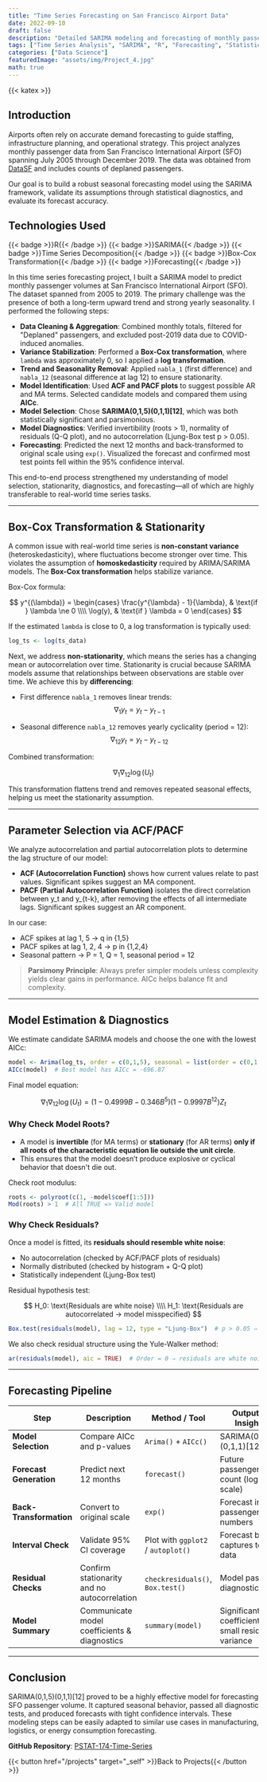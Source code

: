 ```yaml
---
title: "Time Series Forecasting on San Francisco Airport Data"
date: 2022-09-10
draft: false
description: "Detailed SARIMA modeling and forecasting of monthly passenger traffic at San Francisco International Airport (2005–2019), including stationarity analysis, transformation, model selection, diagnostics, and forecast evaluation."
tags: ["Time Series Analysis", "SARIMA", "R", "Forecasting", "Statistical Modeling", "Airport Analytics"]
categories: ["Data Science"]
featuredImage: "assets/img/Project_4.jpg"
math: true
---
```


{{< katex >}}




## Introduction
Airports often rely on accurate demand forecasting to guide staffing, infrastructure planning, and operational strategy. This project analyzes monthly passenger data from San Francisco International Airport (SFO) spanning July 2005 through December 2019. The data was obtained from [DataSF](https://data.sfgov.org/Transportation/Air-Traffic-Passenger-Statistics/rkru-6vcg) and includes counts of deplaned passengers.

Our goal is to build a robust seasonal forecasting model using the SARIMA framework, validate its assumptions through statistical diagnostics, and evaluate its forecast accuracy.

## Technologies Used
{{< badge >}}R{{< /badge >}}
{{< badge >}}SARIMA{{< /badge >}}
{{< badge >}}Time Series Decomposition{{< /badge >}}
{{< badge >}}Box-Cox Transformation{{< /badge >}}
{{< badge >}}Forecasting{{< /badge >}}

In this time series forecasting project, I built a SARIMA model to predict monthly passenger volumes at San Francisco International Airport (SFO). The dataset spanned from 2005 to 2019. The primary challenge was the presence of both a long-term upward trend and strong yearly seasonality. I performed the following steps:

- **Data Cleaning & Aggregation**: Combined monthly totals, filtered for "Deplaned" passengers, and excluded post-2019 data due to COVID-induced anomalies.
- **Variance Stabilization**: Performed a **Box-Cox transformation**, where `lambda` was approximately 0, so I applied a **log transformation**.
- **Trend and Seasonality Removal**: Applied `nabla_1` (first difference) and `nabla_12` (seasonal difference at lag 12) to ensure stationarity.
- **Model Identification**: Used **ACF and PACF plots** to suggest possible AR and MA terms. Selected candidate models and compared them using **AICc**.
- **Model Selection**: Chose **SARIMA(0,1,5)(0,1,1)[12]**, which was both statistically significant and parsimonious.
- **Model Diagnostics**: Verified invertibility (roots > 1), normality of residuals (Q-Q plot), and no autocorrelation (Ljung-Box test p > 0.05).
- **Forecasting**: Predicted the next 12 months and back-transformed to original scale using `exp()`. Visualized the forecast and confirmed most test points fell within the 95% confidence interval.

This end-to-end process strengthened my understanding of model selection, stationarity, diagnostics, and forecasting—all of which are highly transferable to real-world time series tasks.

---

## Box-Cox Transformation & Stationarity

A common issue with real-world time series is **non-constant variance** (heteroskedasticity), where fluctuations become stronger over time. This violates the assumption of **homoskedasticity** required by ARIMA/SARIMA models. The **Box-Cox transformation** helps stabilize variance.

Box-Cox formula:

$$
y^{(\lambda)} = 
  \begin{cases}
    \frac{y^{\lambda} - 1}{\lambda}, & \text{if } \lambda \ne 0 \\\\
    \log(y), & \text{if } \lambda = 0
  \end{cases}
$$

If the estimated `lambda` is close to 0, a log transformation is typically used:

```r
log_ts <- log(ts_data)
```

Next, we address **non-stationarity**, which means the series has a changing mean or autocorrelation over time. Stationarity is crucial because SARIMA models assume that relationships between observations are stable over time. We achieve this by **differencing**:

- First difference `nabla_1` removes linear trends:
  $$
  \nabla_1 y_t = y_t - y_{t-1}
  $$

- Seasonal difference `nabla_12` removes yearly cyclicality (period = 12):
  $$
  \nabla_{12} y_t = y_t - y_{t-12}
  $$

Combined transformation:

$$
\nabla_1 \nabla_{12} \log(U_t)
$$

This transformation flattens trend and removes repeated seasonal effects, helping us meet the stationarity assumption.

---

## Parameter Selection via ACF/PACF
We analyze autocorrelation and partial autocorrelation plots to determine the lag structure of our model:

- **ACF (Autocorrelation Function)** shows how current values relate to past values. Significant spikes suggest an MA component.
- **PACF (Partial Autocorrelation Function)** isolates the direct correlation between y_t and y_{t-k}, after removing the effects of all intermediate lags. Significant spikes suggest an AR component.

In our case:
- ACF spikes at lag 1, 5 → q in {1,5}
- PACF spikes at lag 1, 2, 4 → p in {1,2,4}
- Seasonal pattern → P = 1, Q = 1, seasonal period = 12

> **Parsimony Principle**: Always prefer simpler models unless complexity yields clear gains in performance. AICc helps balance fit and complexity.

---

## Model Estimation & Diagnostics
We estimate candidate SARIMA models and choose the one with the lowest AICc:

```r
model <- Arima(log_ts, order = c(0,1,5), seasonal = list(order = c(0,1,1), period = 12))
AICc(model)  # Best model has AICc = -696.87
```

Final model equation:

$$
\nabla_{1} \nabla_{12} \log(U_t) = (1 - 0.4999 B - 0.346 B^5)(1 - 0.9997 B^{12}) Z_t
$$

### Why Check Model Roots?
- A model is **invertible** (for MA terms) or **stationary** (for AR terms) **only if all roots of the characteristic equation lie outside the unit circle**.
- This ensures that the model doesn’t produce explosive or cyclical behavior that doesn't die out.

Check root modulus:

```r
roots <- polyroot(c(1, -model$coef[1:5]))
Mod(roots) > 1  # All TRUE => Valid model
```

### Why Check Residuals?
Once a model is fitted, its **residuals should resemble white noise**:
- No autocorrelation (checked by ACF/PACF plots of residuals)
- Normally distributed (checked by histogram + Q-Q plot)
- Statistically independent (Ljung-Box test)

Residual hypothesis test:

$$
H_0: \text{Residuals are white noise} \\\\
H_1: \text{Residuals are autocorrelated → model misspecified}
$$

```r
Box.test(residuals(model), lag = 12, type = "Ljung-Box")  # p > 0.05 ⇒ OK
```

We also check residual structure using the Yule-Walker method:

```r
ar(residuals(model), aic = TRUE)  # Order = 0 ⇒ residuals are white noise
```

---

## Forecasting Pipeline

| Step                                | Description                                              | Method / Tool                                     | Output / Insight                                     |
|-------------------------------------|----------------------------------------------------------|---------------------------------------------------|--------------------------------------------------------|
| **Model Selection**                 | Compare AICc and p-values                                | `Arima()` + `AICc()`                              | SARIMA(0,1,5)(0,1,1)[12]                             |
| **Forecast Generation**            | Predict next 12 months                                   | `forecast()`                                      | Future passenger count (log scale)                  |
| **Back-Transformation**            | Convert to original scale                                | `exp()`                                           | Forecast in passenger numbers                        |
| **Interval Check**                 | Validate 95% CI coverage                                 | Plot with `ggplot2` / `autoplot()`                | Forecast band captures test data                     |
| **Residual Checks**                | Confirm stationarity and no autocorrelation              | `checkresiduals()`, `Box.test()`                  | Model passes diagnostics                             |
| **Model Summary**                  | Communicate model coefficients & diagnostics             | `summary(model)`                                  | Significant coefficients, small residual variance     |

---

## Conclusion
SARIMA(0,1,5)(0,1,1)[12] proved to be a highly effective model for forecasting SFO passenger volume. It captured seasonal behavior, passed all diagnostic tests, and produced forecasts with tight confidence intervals. These modeling steps can be easily adapted to similar use cases in manufacturing, logistics, or energy consumption forecasting.

**GitHub Repository**: [PSTAT-174-Time-Series](https://github.com/Jinxiang2000/PSTAT-174-Time-Series) 

{{< button href="/projects" target="_self" >}}Back to Projects{{< /button >}}




